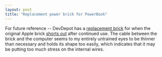 ```yaml
---
layout: post
title: "Replacement power brick for PowerBook"
---
```




For future reference -- DevDepot has a <a href="http://www.devdepot.com/description.html?pcode=HMCG4AD">replacement brick</a> for when the original Apple brick <a href="http://macslash.org/article.pl?sid=04/01/22/1243206&mode=nested">shorts out</a> after continued use. The cable between the brick and the computer seems to my entirely untrained eyes to be thinner than necessary and holds its shape too easily, which indicates that it may be putting too much stress on the internal wires.


